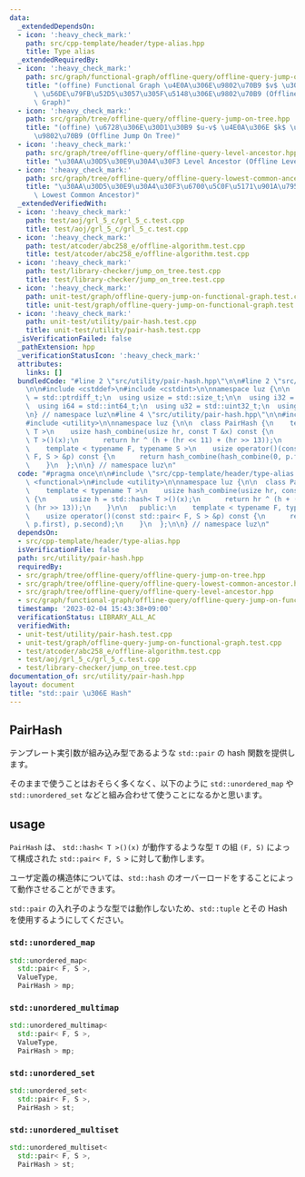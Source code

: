 ```yaml
---
data:
  _extendedDependsOn:
  - icon: ':heavy_check_mark:'
    path: src/cpp-template/header/type-alias.hpp
    title: Type alias
  _extendedRequiredBy:
  - icon: ':heavy_check_mark:'
    path: src/graph/functional-graph/offline-query/offline-query-jump-on-functional-graph.hpp
    title: "(offine) Functional Graph \u4E0A\u306E\u9802\u70B9 $v$ \u304B\u3089 $k$\
      \ \u56DE\u79FB\u52D5\u3057\u305F\u5148\u306E\u9802\u70B9 (Offline Jump On Functional\
      \ Graph)"
  - icon: ':heavy_check_mark:'
    path: src/graph/tree/offline-query/offline-query-jump-on-tree.hpp
    title: "(offine) \u6728\u306E\u30D1\u30B9 $u-v$ \u4E0A\u306E $k$ \u756A\u76EE\u306E\
      \u9802\u70B9 (Offline Jump On Tree)"
  - icon: ':heavy_check_mark:'
    path: src/graph/tree/offline-query/offline-query-level-ancestor.hpp
    title: "\u30AA\u30D5\u30E9\u30A4\u30F3 Level Ancestor (Offline Level Ancestor)"
  - icon: ':heavy_check_mark:'
    path: src/graph/tree/offline-query/offline-query-lowest-common-ancestor.hpp
    title: "\u30AA\u30D5\u30E9\u30A4\u30F3\u6700\u5C0F\u5171\u901A\u7956\u5148 (Offline\
      \ Lowest Common Ancestor)"
  _extendedVerifiedWith:
  - icon: ':heavy_check_mark:'
    path: test/aoj/grl_5_c/grl_5_c.test.cpp
    title: test/aoj/grl_5_c/grl_5_c.test.cpp
  - icon: ':heavy_check_mark:'
    path: test/atcoder/abc258_e/offline-algorithm.test.cpp
    title: test/atcoder/abc258_e/offline-algorithm.test.cpp
  - icon: ':heavy_check_mark:'
    path: test/library-checker/jump_on_tree.test.cpp
    title: test/library-checker/jump_on_tree.test.cpp
  - icon: ':heavy_check_mark:'
    path: unit-test/graph/offline-query-jump-on-functional-graph.test.cpp
    title: unit-test/graph/offline-query-jump-on-functional-graph.test.cpp
  - icon: ':heavy_check_mark:'
    path: unit-test/utility/pair-hash.test.cpp
    title: unit-test/utility/pair-hash.test.cpp
  _isVerificationFailed: false
  _pathExtension: hpp
  _verificationStatusIcon: ':heavy_check_mark:'
  attributes:
    links: []
  bundledCode: "#line 2 \"src/utility/pair-hash.hpp\"\n\n#line 2 \"src/cpp-template/header/type-alias.hpp\"\
    \n\n#include <cstddef>\n#include <cstdint>\n\nnamespace luz {\n\n  using isize\
    \ = std::ptrdiff_t;\n  using usize = std::size_t;\n\n  using i32 = std::int32_t;\n\
    \  using i64 = std::int64_t;\n  using u32 = std::uint32_t;\n  using u64 = std::uint64_t;\n\
    \n} // namespace luz\n#line 4 \"src/utility/pair-hash.hpp\"\n\n#include <functional>\n\
    #include <utility>\n\nnamespace luz {\n\n  class PairHash {\n    template < typename\
    \ T >\n    usize hash_combine(usize hr, const T &x) const {\n      usize h = std::hash<\
    \ T >()(x);\n      return hr ^ (h + (hr << 11) + (hr >> 13));\n    }\n\n   public:\n\
    \    template < typename F, typename S >\n    usize operator()(const std::pair<\
    \ F, S > &p) const {\n      return hash_combine(hash_combine(0, p.first), p.second);\n\
    \    }\n  };\n\n} // namespace luz\n"
  code: "#pragma once\n\n#include \"src/cpp-template/header/type-alias.hpp\"\n\n#include\
    \ <functional>\n#include <utility>\n\nnamespace luz {\n\n  class PairHash {\n\
    \    template < typename T >\n    usize hash_combine(usize hr, const T &x) const\
    \ {\n      usize h = std::hash< T >()(x);\n      return hr ^ (h + (hr << 11) +\
    \ (hr >> 13));\n    }\n\n   public:\n    template < typename F, typename S >\n\
    \    usize operator()(const std::pair< F, S > &p) const {\n      return hash_combine(hash_combine(0,\
    \ p.first), p.second);\n    }\n  };\n\n} // namespace luz\n"
  dependsOn:
  - src/cpp-template/header/type-alias.hpp
  isVerificationFile: false
  path: src/utility/pair-hash.hpp
  requiredBy:
  - src/graph/tree/offline-query/offline-query-jump-on-tree.hpp
  - src/graph/tree/offline-query/offline-query-lowest-common-ancestor.hpp
  - src/graph/tree/offline-query/offline-query-level-ancestor.hpp
  - src/graph/functional-graph/offline-query/offline-query-jump-on-functional-graph.hpp
  timestamp: '2023-02-04 15:43:38+09:00'
  verificationStatus: LIBRARY_ALL_AC
  verifiedWith:
  - unit-test/utility/pair-hash.test.cpp
  - unit-test/graph/offline-query-jump-on-functional-graph.test.cpp
  - test/atcoder/abc258_e/offline-algorithm.test.cpp
  - test/aoj/grl_5_c/grl_5_c.test.cpp
  - test/library-checker/jump_on_tree.test.cpp
documentation_of: src/utility/pair-hash.hpp
layout: document
title: "std::pair \u306E Hash"
---
```


## PairHash
テンプレート実引数が組み込み型であるような `std::pair` の hash 関数を提供します。

そのままで使うことはおそらく多くなく、以下のように `std::unordered_map` や `std::unordered_set` などと組み合わせて使うことになるかと思います。

## usage
`PairHash` は、 `std::hash< T >()(x)` が動作するような型 `T` の組 `(F, S)` によって構成された `std::pair< F, S >` に対して動作します。

ユーザ定義の構造体については、`std::hash` のオーバーロードをすることによって動作させることができます。

`std::pair` の入れ子のような型では動作しないため、`std::tuple` とその Hash を使用するようにしてください。

### `std::unordered_map`
```cpp
std::unordered_map<
  std::pair< F, S >,
  ValueType,
  PairHash > mp;
```

### `std::unordered_multimap`
```cpp
std::unordered_multimap<
  std::pair< F, S >,
  ValueType,
  PairHash > mp;
```

### `std::unordered_set`
```cpp
std::unordered_set<
  std::pair< F, S >,
  PairHash > st;
```

### `std::unordered_multiset`
```cpp
std::unordered_multiset<
  std::pair< F, S >,
  PairHash > st;
```
